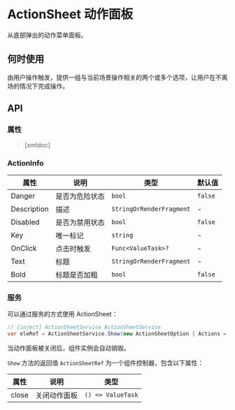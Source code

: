# ActionSheet 动作面板

从底部弹出的动作菜单面板。


## 何时使用

由用户操作触发，提供一组与当前场景操作相关的两个或多个选项，让用户在不离场的情况下完成操作。

<code-demo Src="Demos/Components/ActionSheet/Demos/Demo1"></code-demo>

## API

### 属性

> [xmldoc]

### ActionInfo

| 属性        | 说明           | 类型               | 默认值  |
| ----------- | -------------- | ------------------ | ------- |
| Danger      | 是否为危险状态   | `bool`                      | `false` |
| Description | 描述           | `StringOrRenderFragment`    | -       |
| Disabled    | 是否为禁用状态   | `bool`                      | `false` |
| Key         | 唯一标记        | `string`                      | -       |
| OnClick     | 点击时触发      | `Func<ValueTask>?`             | -       |
| Text        | 标题           | `StringOrRenderFragment`        | -       |
| Bold        | 标题是否加粗     | `bool`                      | `false` |

### 服务

可以通过服务的方式使用 ActionSheet：

```c#
// [inject] ActionSheetService ActionSheetService
var eleRef = ActionSheetService.Show(new ActionSheetOption { Actions = actions }));
```

当动作面板被关闭后，组件实例会自动销毁。

`Show` 方法的返回值 `ActionSheetRef` 为一个组件控制器，包含以下属性：


| 属性  | 说明         | 类型         |
| ----- | ------------ | ------------ |
| close | 关闭动作面板 | `() => ValueTask` |